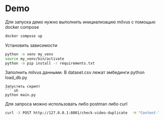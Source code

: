 # Demo
Для запуска демо нужно выполнить инициализацию milvus c помощью docker compose 
``` sh
docker compose up
```
Установить зависимости 
``` sh
python -m venv my_venv
source my_venv/bin/activate
python -m pip install -r requirements.txt
```
Заполнить milvus данными. В dataset.csv лежат эмбединги
python load_db.py
```
Запустить скрипт 
``` sh
python main.py
```
Для запроса можно использовать либо postman либо curl 
``` sh
curl -X POST http://127.0.0.1:8001/check-video-duplicate  -H "Content-Type: application/json" -d "{\"videoLink\":\"https://cdn-st.rutubelist.ru/media/41/92/c4d38e264067a28e579979d9fa6b/fhd.mp4\"}"
```

